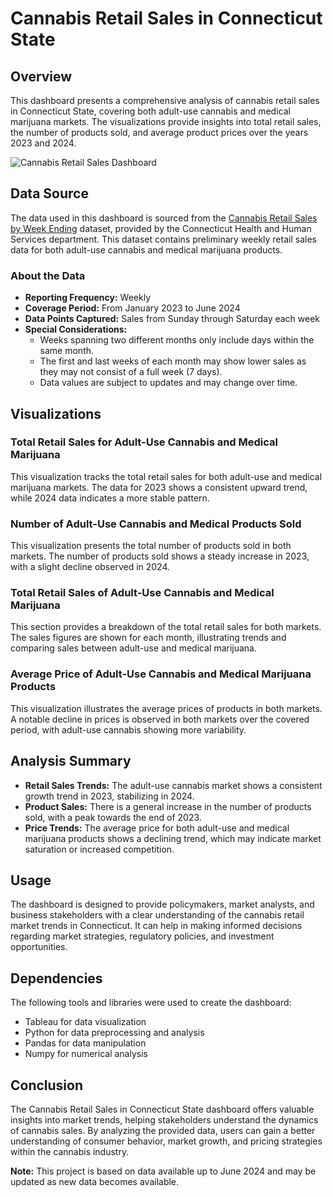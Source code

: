 # Cannabis Retail Sales in Connecticut State

## Overview
This dashboard presents a comprehensive analysis of cannabis retail sales in Connecticut State, covering both adult-use cannabis and medical marijuana markets. The visualizations provide insights into total retail sales, the number of products sold, and average product prices over the years 2023 and 2024.

![Cannabis Retail Sales Dashboard](./Dashboard%203.png)

## Data Source
The data used in this dashboard is sourced from the [Cannabis Retail Sales by Week Ending](https://data.ct.gov/Health-and-Human-Services/Cannabis-Retail-Sales-by-Week-Ending/ucaf-96h6/about_data) dataset, provided by the Connecticut Health and Human Services department. This dataset contains preliminary weekly retail sales data for both adult-use cannabis and medical marijuana products.

### About the Data
- **Reporting Frequency:** Weekly
- **Coverage Period:** From January 2023 to June 2024
- **Data Points Captured:** Sales from Sunday through Saturday each week
- **Special Considerations:** 
  - Weeks spanning two different months only include days within the same month.
  - The first and last weeks of each month may show lower sales as they may not consist of a full week (7 days).
  - Data values are subject to updates and may change over time.

## Visualizations

### Total Retail Sales for Adult-Use Cannabis and Medical Marijuana
This visualization tracks the total retail sales for both adult-use and medical marijuana markets. The data for 2023 shows a consistent upward trend, while 2024 data indicates a more stable pattern.

### Number of Adult-Use Cannabis and Medical Products Sold
This visualization presents the total number of products sold in both markets. The number of products sold shows a steady increase in 2023, with a slight decline observed in 2024.

### Total Retail Sales of Adult-Use Cannabis and Medical Marijuana
This section provides a breakdown of the total retail sales for both markets. The sales figures are shown for each month, illustrating trends and comparing sales between adult-use and medical marijuana.

### Average Price of Adult-Use Cannabis and Medical Marijuana Products
This visualization illustrates the average prices of products in both markets. A notable decline in prices is observed in both markets over the covered period, with adult-use cannabis showing more variability.

## Analysis Summary
- **Retail Sales Trends:** The adult-use cannabis market shows a consistent growth trend in 2023, stabilizing in 2024.
- **Product Sales:** There is a general increase in the number of products sold, with a peak towards the end of 2023.
- **Price Trends:** The average price for both adult-use and medical marijuana products shows a declining trend, which may indicate market saturation or increased competition.

## Usage
The dashboard is designed to provide policymakers, market analysts, and business stakeholders with a clear understanding of the cannabis retail market trends in Connecticut. It can help in making informed decisions regarding market strategies, regulatory policies, and investment opportunities.

## Dependencies
The following tools and libraries were used to create the dashboard:
- Tableau for data visualization
- Python for data preprocessing and analysis
- Pandas for data manipulation
- Numpy for numerical analysis

## Conclusion
The Cannabis Retail Sales in Connecticut State dashboard offers valuable insights into market trends, helping stakeholders understand the dynamics of cannabis sales. By analyzing the provided data, users can gain a better understanding of consumer behavior, market growth, and pricing strategies within the cannabis industry.

**Note:** This project is based on data available up to June 2024 and may be updated as new data becomes available.

